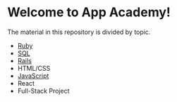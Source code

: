 # Welcome to App Academy!

The material in this repository is divided by topic.  

* [Ruby](ruby/Open_Ruby_Overview.md)
* [SQL](sql/Open_SQL_Overview.md)
* [Rails](rails/Open_Rails_Overview.md)
* HTML/CSS
* [JavaScript](/javascript/Open_JavaScript_Overview.md)
* React
* Full-Stack Project
